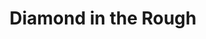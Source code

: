 ---
pid: ch732
title: Diamond in the Rough
location_transcription: University City or Center City
coordinates: "[-75.191931735014, 39.954253879896]"
zipcode: '11575'
gen_neighborhood: 
neighborhood: 
outside_phl: 'Roosevelt NY '
age: '23'
age_range: 20-29
instagram: 
image_file_name: ch_732.jpg
proposal_transcription: An expression of the history, the culture, & the people of
  Philadelphia. experiences that can form a dialogue & conversation between Philly
  natives & visitors of the discrimination & racial tensions in Philadelphia (similar
  to other communities around the country) that have impacted the present conditions
  (housing policies, lack of employment, race riots, bombings, racial divides in communities,
  poverty, gentrification, etc.). Visitors of the monument can walk in the footsteps
  & see through the eyes of those that have experienced such discrimination. It can
  then express the positives & community like vibes that are seen in the neighborhoods.
  Ending with a desired future look where racial divides don't exist, where communities
  are being revitalized but not gentrified, where everyone can experience access to
  adequate quality living.
topic: History,Inequality,Neighborhoods,Gentrification
topic_summary: 0, 0, 0, 0, 0, 0
type: Other No Form
keywords_other: dialogue, conversation, Philly natives, visitors, housing policies,
  lack of employment, race riots, bombings, racial divides, poverty, gentrification
credit: Jazmin Kimble
image_labels: 
twitter: 
facebook: 
permalink: "/monuments/ch732/"
layout: item-page
---
